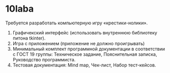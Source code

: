 # 10laba
Требуется разработать компьютерную игру «крестики-нолики».

1) Графичекский интерфейс (использовать внутреннюю библиотеку питона tkinter).
2) Игра с приложением (приложение не должно проигрывать)
3) Минимальный комплект программной документации в соответствии с ГОСТ 19 группы: Техническое задание, Пояснительная записка, Руководство программиста.
4) Тестовая документация: Mind map, Чек-лист, Набор тест-кейсов.
